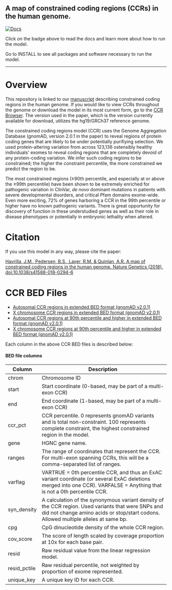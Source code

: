 A map of constrained coding regions (CCRs) in the human genome.
-------------
[![Docs](https://img.shields.io/badge/docs-latest-blue.svg?style=for-the-badge)](https://quinlan-lab.github.io/ccr/)

Click on the badge above to read the docs and learn more about how to run the model.

Go to INSTALL to see all packages and software necessary to run the model.
 
--------------

Overview
========
This repository is linked to our [manuscript](https://www.nature.com/articles/s41588-018-0294-6) describing constrained coding regions in the human genome. If you would like to view CCRs throughout the genome or download the model in its most current form, go to the [CCR Browser](https://www.rebrand.ly/ccrregions).  The version used in the paper, which is the version currently available for download, utilizes the hg19/GRCh37 reference genome.

The constrained coding regions model (CCR) uses the Genome Aggregation Database (gnomAD, version 2.0.1 in the paper) to reveal regions of protein coding genes that are likely to be under potentially purifiying selection. We used protein-altering variation from across 123,136 ostensibly healthy individuals' exomes to reveal coding regions that are completely devoid of any protein-coding variation. We infer such coding regions to be constrained; the higher the constraint percentile, the more constrained we predict the region to be. 

The most constrained regions (&ge;90th percentile, and especially at or above the &ge;99th percentile) have been shown to be extremely enriched for pathogenic variation in ClinVar, _de novo_ dominant mutations in patients with severe developmental disorders, and critical Pfam domains exome-wide.  Even more exciting, 72% of genes harboring a CCR in the 99th percentile or higher have no known pathogenic variants.  There is great opportunity for discovery of function in these understudied genes as well as their role in disease phenotypes or potentially in embryonic lethality when altered.

Citation
========
If you use this model in any way, please cite the paper:

[Havrilla, J.M., Pedersen, B.S., Layer, R.M. & Quinlan, A.R. A map of constrained coding regions in the human genome. Nature Genetics (2018). doi:10.1038/s41588-018-0294-6](https://www.nature.com/articles/s41588-018-0294-6)

CCR BED Files
=============
- [Autosomal CCR regions in extended BED format (gnomAD v2.0.1)](https://s3.us-east-2.amazonaws.com/ccrs/ccrs/ccrs.autosomes.v2.20180420.bed.gz)
- [X chromosome CCR regions in extended BED format (gnomAD v2.0.1)](https://s3.us-east-2.amazonaws.com/ccrs/ccrs/ccrs.xchrom.v2.20180420.bed.gz)
- [Autosomal CCR regions at 90th percentile and higher in extended BED format (gnomAD v2.0.1)](https://s3.us-east-2.amazonaws.com/ccrs/ccrs/ccrs.autosomes.90orhigher.v2.20180420.bed.gz)
- [X chromosome CCR regions at 90th percentile and higher in extended BED format (gnomAD v2.0.1)](https://s3.us-east-2.amazonaws.com/ccrs/ccrs/ccrs.xchrom.90orhigher.v2.20180420.bed.gz)

Each column in the above CCR BED files is described below:

#### BED file columns
Column              | Description |
--------            | ----------- |
chrom               | Chromosome ID  
start               | Start coordinate (0-based, may be part of a multi-exon CCR)
end                 | End coordinate (1-based, may be part of a multi-exon CCR)
ccr_pct             | CCR percentile.  0 represents gnomAD variants and is total non-constraint.  100 represents complete constraint, the highest constrained region in the model. 
gene                | HGNC gene name.
ranges              | The range of coordinates that represent the CCR.  For multi-exon spanning CCRs, this will be a comma-separated list of ranges.
varflag             | VARTRUE = 0th percentile CCR, and thus an ExAC variant coordinate (or several ExAC deletions merged into one CCR).  VARFALSE = Anything that is not a 0th percentile CCR. 
syn_density         | A calculation of the synonymous variant density of the CCR region.  Used variants that were SNPs and did not change amino acids or stop/start codons.  Allowed multiple alleles at same bp.
cpg                 | CpG dinucleotide density of the whole CCR region. 
cov_score           | The score of length scaled by coverage proportion at 10x for each base pair.  
resid               | Raw residual value from the linear regression model. 
resid_pctile        | Raw residual percentile, not weighted by proportion of exome represented.
unique_key          | A unique key ID for each CCR.

